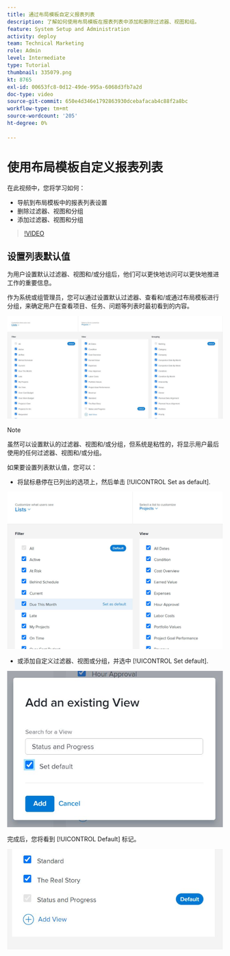 ```yaml
---
title: 通过布局模板自定义报表列表
description: 了解如何使用布局模板在报表列表中添加和删除过滤器、视图和组。
feature: System Setup and Administration
activity: deploy
team: Technical Marketing
role: Admin
level: Intermediate
type: Tutorial
thumbnail: 335079.png
kt: 8765
exl-id: 00653fc8-0d12-49de-995a-6068d3fb7a2d
doc-type: video
source-git-commit: 650e4d346e1792863930dcebafacab4c88f2a8bc
workflow-type: tm+mt
source-wordcount: '205'
ht-degree: 0%

---
```


# 使用布局模板自定义报表列表

在此视频中，您将学习如何：

* 导航到布局模板中的报表列表设置
* 删除过滤器、视图和分组
* 添加过滤器、视图和分组

>[!VIDEO](https://video.tv.adobe.com/v/335079/?quality=12&learn=on)

## 设置列表默认值

为用户设置默认过滤器、视图和/或分组后，他们可以更快地访问可以更快地推进工作的重要信息。

作为系统或组管理员，您可以通过设置默认过滤器、查看和/或通过布局模板进行分组，来确定用户在查看项目、任务、问题等列表时最初看到的内容。

![布局模板 [!UICONTROL Lists] 窗口](assets/admin-fund-layout-template-default-lists-1-1.JPG)

>[!NOTE]
>
>虽然可以设置默认的过滤器、视图和/或分组，但系统是粘性的，将显示用户最后使用的任何过滤器、视图和/或分组。


如果要设置列表默认值，您可以：

* 将鼠标悬停在已列出的选项上，然后单击 [!UICONTROL Set as default].

![布局模板 [!UICONTROL Lists] 窗口 [!UICONTROL Set as default] 可见](assets/admin-fund-layout-template-default-lists-1-2.JPG)

* 或添加自定义过滤器、视图或分组，并选中 [!UICONTROL Set default].

![[!UICONTROL Add an existing View] 窗口](assets/admin-fund-layout-template-default-lists-1-3.JPG)

完成后，您将看到 [!UICONTROL Default] 标记。

![[!UICONTROL Default] 列表选项旁边的标记](assets/admin-fund-layout-template-default-lists-1-4.JPG)
